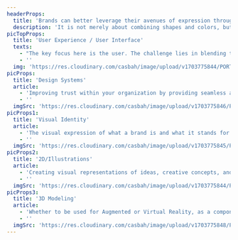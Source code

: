 ```yaml
---
headerProps:
  title: 'Brands can better leverage their avenues of expression through effective design.'
  description: 'It is not merely about combining shapes and colors, but about finding the right balance between logic and aesthetics. This allows brands to offer exceptional experiences to their target audiences while effectively conveying the intended messages and remaining true to their brand identity.'
picTopProps:
  title: 'User Experience / User Interface'
  texts:
    - "The key focus here is the user. The challenge lies in blending the right elements to create a practical user experience that is grounded in benchmarking best practices and user analysis. Additionally, it should feature a pleasing interface that doesn't distract from the core experience but instead complements it by integrating visual elements seamlessly."
    - ''
  img: 'https://res.cloudinary.com/casbah/image/upload/v1703775844/PORTFOLIO/Expertise/ui_ux_copy_gpmd5b.jpg'
picProps:
  title: 'Design Systems'
  article:
    - 'Improving trust within your organization by providing seamless and cohesive digital experiences is an essential tool for building better brand equity over time. Implementing organization-wide rules and guidelines for use cases, as well as design elements such as typography, colors, and UI components, also enhances efficiency, enabling faster achievement of end results with fewer time and resource requirements.'
    - ''
  imgSrc: 'https://res.cloudinary.com/casbah/image/upload/v1703775846/PORTFOLIO/Expertise/DESIGNSYSTEMS_copy_elaiej.jpg'
picProps1:
  title: 'Visual Identity'
  article:
    - 'The visual expression of what a brand is and what it stands for. Your visual identity is about more than a logo. It is about what image you want your users to remember when your brand comes up. A branding strategy and a visual identity are complementary components, as one partially guides the other. The personality of your brand should be reflected in the typography, the angles, and the colors... No detail is insignificant.'
    - ''
  imgSrc: 'https://res.cloudinary.com/casbah/image/upload/v1703775845/PORTFOLIO/Expertise/VISUALIDENTITY_2_copy_mvaqxz.jpg'
picProps2:
  title: '2D/Illustrations'
  article:
    - 'Creating visual representations of ideas, creative concepts, and messages that the organization wants to communicate is made easier by mastering the craft of illustration. Whether it is for an internal or external campaign, harnessing the power of digital artistry can result in appealing and engaging content.'
    - ''
  imgSrc: 'https://res.cloudinary.com/casbah/image/upload/v1703775844/PORTFOLIO/Expertise/ILLUSTRATIONS_copy_qzqakc.jpg'
picProps3:
  title: '3D Modeling'
  article:
    - 'Whether to be used for Augmented or Virtual Reality, as a component in User Interfaces or to be printed, 3D objects are now a necessity in many digital experiences. Their new-found novelty, thanks to the rapidly multiplying web experiences, mobile apps, and games that make use of the technology places it on top of design trends that will shape the way we interact with digital platforms.'
    - ''
  imgSrc: 'https://res.cloudinary.com/casbah/image/upload/v1703775848/PORTFOLIO/Expertise/3D_copy_eryn8s.jpg'
---
```

